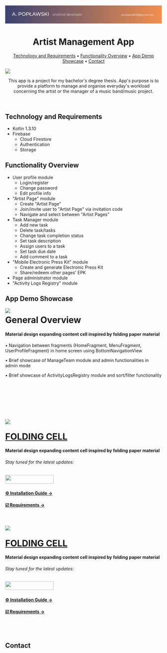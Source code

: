 <a href="https://github.com/apoplawski96/projects-summary/blob/master/assets/header.png"><img src="https://github.com/apoplawski96/projects-summary/blob/master/assets/header.png"></a>

<h1 align="center"> Artist Management App</h4>

<p align="center">
  <a href="#key-features">Technology and Requirements</a> •
  <a href="#how-to-use">Functionality Overview</a> •
  <a href="#download">App Demp Showcase</a> •
  <a href="#credits">Contact</a>
</p>

<a href="https://github.com/apoplawski96/projects-summary/blob/master/assets/ArtistManagementApp.png">
<img align="center" src="https://github.com/apoplawski96/projects-summary/blob/master/assets/ArtistManagementApp.png" /></a>

<p align="center">This app is a project for my bachelor's degree thesis. App's purpose is to provide a platform to manage and organise everyday's workload concerning the artist or the manager of a music band/music project.<p>
</br>

## Technology and Requirements

* Kotlin 1.3.10
* Firebase
  - Cloud Firestore
  - Authentication
  - Storage
  
## Functionality Overview

* User profile module
  - Login/register
  - Change password
  - Edit profile info
* "Artist Page" module
  - Create "Artist Page"
  - Join/invite user to "Artist Page" via invitation code
  - Navigate and select between "Artist Pages"
* Task Manager module
  - Add new task
  - Delete task/tasks
  - Change task completion status
  - Set task description
  - Assign users to a task
  - Set task due date
  - Add comment to a task
* "Mobile Electronic Press Kit" module
  - Create and generate Electronic Press Kit
  - Share/redeem other pages' EPK
* Page administrator module
* "Activity Logs Registry" module

  
## App Demo Showcase

<img align="left" src="https://github.com/apoplawski96/projects-summary/blob/master/assets/1.gif" width="256"/></a>
<p><h1 align="left">General Overview</a></h1></p>
<h4>Material design expanding content cell inspired by folding paper material</h4>
<p> • Navigation between fragments (HomeFragment, MenuFragment, UserProfileFragment) in home screen using BottomNavigationView</p>
<p> • Brief showcase of ManageTeam module and admin functionalities in admin mode</p>
<p> • Brief showcase of ActivityLogsRegistry module and sort/filter functionality</p>
<br>
<br>
<br>
<br>
<br>
<br>
<br>


<a href="https://github.com/Ramotion/folding-cell-android">
<img align="left" src="https://github.com/apoplawski96/projects-summary/blob/master/assets/1.gif" width="256"/></a>
<p><h1 align="left"><a href="https://github.com/Ramotion/folding-cell-android">FOLDING CELL</a></h1></p>
<h4>Material design expanding content cell inspired by folding paper material</h4>
<p><h6>Stay tuned for the latest updates:</h6>
<a href="https://goo.gl/rPFpid" >
<img src="https://i.imgur.com/ziSqeSo.png/" width="156" height="28"></a></p>
<h4><a href="https://github.com/Ramotion/folding-cell-android#installation">⚙️ Installation Guide →</a></h4>
<h4><a href="https://github.com/Ramotion/folding-cell-android#requirements">☑️ Requirements →</a></h4>
<br></br>

<a href="https://github.com/Ramotion/folding-cell-android">
<img align="left" src="https://github.com/apoplawski96/projects-summary/blob/master/assets/1.gif" width="256"/></a>
<p><h1 align="left"><a href="https://github.com/Ramotion/folding-cell-android">FOLDING CELL</a></h1></p>
<h4>Material design expanding content cell inspired by folding paper material</h4>
<p><h6>Stay tuned for the latest updates:</h6>
<a href="https://goo.gl/rPFpid" >
<img src="https://i.imgur.com/ziSqeSo.png/" width="156" height="28"></a></p>
<h4><a href="https://github.com/Ramotion/folding-cell-android#installation">⚙️ Installation Guide →</a></h4>
<h4><a href="https://github.com/Ramotion/folding-cell-android#requirements">☑️ Requirements →</a></h4>
<br></br>
  
## Contact


